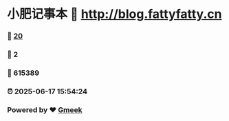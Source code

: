 # 小肥记事本 :link: http://blog.fattyfatty.cn 
### :page_facing_up: [20](http://blog.fattyfatty.cn/tag.html) 
### :speech_balloon: 2 
### :hibiscus: 615389 
### :alarm_clock: 2025-06-17 15:54:24 
### Powered by :heart: [Gmeek](https://github.com/Meekdai/Gmeek)
